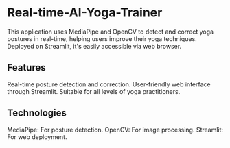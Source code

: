 # Real-time-AI-Yoga-Trainer

This application uses MediaPipe and OpenCV to detect and correct yoga postures in real-time, helping users improve their yoga techniques. Deployed on Streamlit, it's easily accessible via web browser.

## Features
Real-time posture detection and correction.
User-friendly web interface through Streamlit.
Suitable for all levels of yoga practitioners.

## Technologies

MediaPipe: For posture detection.
OpenCV: For image processing.
Streamlit: For web deployment.

